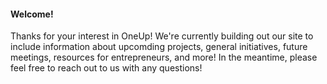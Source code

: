 #### Welcome!

Thanks for your interest in OneUp! We're currently building out our site to include information about upcomding projects, general initiatives, future meetings, resources for entrepreneurs, and more! In the meantime, please feel free to reach out to us with any questions!
<br>
